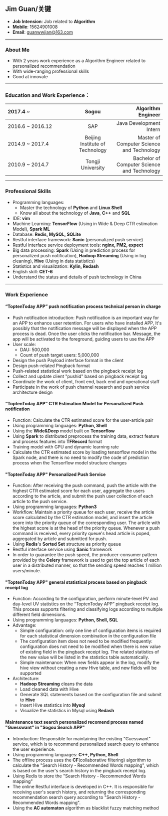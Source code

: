 <html>
<link href="jianli.css"rel="stylesheet"></link>
</html>

Jim Guan/关键
---
- **Job Intension**: Job related to **Algorithm**
- **Mobile**: 15624901008
- **Email**: guanwwjian@163.com

---

### About Me
- With 2 years work experience as a Algorithm Engineer related to personalized recommendation
- With wide-ranging professional skills
- Good at innovate

---

### Education and Work Experience：
<html>
<style>
table th:first-of-type {
	width: 200px;
}
</style>
</html>

|2017.4 ~|Sogou|Algorithm Engineer|
|:---|:---:|---:|
|2016.6 ~ 2016.12|SAP|Java Development Intern|
|2014.9 ~ 2017.4|Beijing Institute of Technology|Master of Computer Science and Technology|
|2010.9 ~ 2014.7|Tongji University|Bachelor of Computer Science and Technology|

---

### Professional Skills

- Programming languages:
	- Master the technology of **Python** and **Linux Shell**
	- Know all about the technology of **Java**, **C++** and **SQL**
- IDE: **vim**
- Machine Learning: **TensorFlow** (Using in Wide & Deep CTR estimation Model), **Spark ML**
- Database: **Redis, MySQL, SQLite**
- Restful interface framework: **Sanic** (personalized push service)
- Restful interface service deployment tools: **nginx, PM2, expect**
- Big data processing: **Spark** (Using in prediction process for personalized push notification), **Hadoop Streaming** (Using in log cleaning), **Hive** (Using in data statistics)
- Statistics and visualization: **Kylin, Redash**
- English skill: **CET-6**
- Understand the status and details of push technology in China

---

### Work Experience
#### “ToptenToday APP” push notification process technical person in charge
- Push notification introduction: Push notification is an important way for an APP to enhance user retention. For users who have installed APP, It's possibly that the notification message will be displayed when the APP process is dead. Once the user clicks the notification bar. Message, the app will be activated to the foreground, guiding users to use the APP
- User scale:
	- DAU: 500,000
	- Count of push target users: 5,000,000
- Design the push Payload interface format in the client
- Design push-related Pingback format
- Push-related statistical work based on the pingback receipt log
- Collect and update client "pushid" based on pingback receipt log
- Coordinate the work of client, front end, back end and operational staff
- Participate in the work of push channel research and push service architecture design

#### “ToptenToday APP” CTR Estimation Model for Personalized Push notification
- Function: Calculate the CTR estimated score for the user-article pair
- Using programming languages: **Python, Shell**
- Using the **Wide&Deep** model built on **Tensorflow**
- Using **Spark** to distributed preprocess the training data, extract feature and process features into **TFRecord** format
- Training model with GPU and dynamic learning rate
- Calculate the CTR estimated score by loading tensorflow model in the Spark node, and there is no need to modify the code of prediction process when the Tensorflow model structure changes

#### "ToptenToday APP" Personalized Push Service
- Function: After receiving the push command, push the article with the highest CTR estimated score for each user, aggregate the users according to the article, and submit the push user collection of each article to the push service.
- Using programming languages: **Python3**
- Workflow: Maintain a priority queue for each user, receive the article score calculated by the CTR estimation model, and insert the article score into the priority queue of the corresponding user. The article with the highest score is at the head of the priority queue. Whenever a push command is received, every priority queue's head article is poped, aggregated by article and submitted for push.
- Using **Redis**'s **Sorted Set** structure as priority queue
- Restful interface service using **Sanic** framework
- In order to guarantee the push speed, the producer-consumer pattern provided by the **Celery** framework is used to get the top article of each user in a distributed manner, so that the sending speed reaches 1 million users/minute.

#### "ToptenToday APP" general statistical process based on pingback receipt log
- Function: According to the configuration, perform minute-level PV and day-level UV statistics on the “ToptenToday APP” pingback receipt log. This process supports filtering and classifying logs according to multiple different field dimensions.
- Using programming languages: **Python, Shell, SQL**
- Advantage:
    - Simple configuration: only one line of configuration items is required for each statistical dimension combination in the configuration file
    - The configuration item does not need to be modified frequently: configuration does not need to be modified when there is new value of existing field in the pingback receipt log. The related statistics of the new value will be listed in the statistics table automatically.
    - Simple maintenance: When new fields appear in the log, modify the hive view without creating a new Hive table, and new fields will be supported
- Architecture:
    - **Hadoop Streaming** cleans the data
    - Load cleaned data with Hive
    - Generate SQL statements based on the configuration file and submit to **Hive**
    - Insert Hive statistics into **Mysql**
    - Visualize the statistics in Mysql using **Redash**

#### Maintenance text search personalized recomend process named "Guesswant" in "Sogou Search APP"
- Introduction: Responsible for maintaining the existing "Guesswant" service, which is to recommend personalized search query to enhance the user experience.
- Using programming languages: **C++, Python, Shell**
- The offline process uses the **CF**(collaborative filtering) algorithm to calculate the "Search History - Recommended Words mapping", which is based on the user's search history in the pingback receipt log.
- Using Redis to store the "Search History - Recommended Words mapping"
- The online Restful interface is developed in C++. It is responsible for receiving user's search history, and returning the corresponding recommendation search query according to "Search History - Recommended Words mapping".
- Using the **AC automaton** algorithm as blacklist fuzzy matching method
